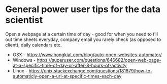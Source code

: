 # General power user tips for the data scientist

Open a webpage at a certain time of day - good for when you need to fill out time sheets everyday, company email you rarely check (as opposed to client), daily calendars etc.
- OSX - https://www.hongkiat.com/blog/auto-open-websites-automator/
- Windows - https://superuser.com/questions/646682/open-web-page-at-a-specific-time-of-day-or-after-8-hours-of-activity
- Linux - https://unix.stackexchange.com/questions/181879/how-to-automaticly-open-a-url-at-specific-times-each-day